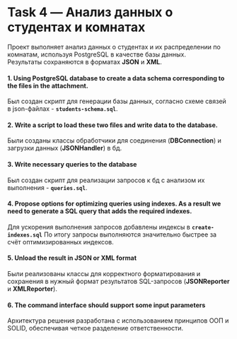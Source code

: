 # Task 4 — Анализ данных о студентах и комнатах

Проект выполняет анализ данных о студентах и их распределении по комнатам, используя PostgreSQL в качестве базы данных.  
Результаты сохраняются в форматах **JSON** и **XML**.


####  1. Using PostgreSQL database to create a data schema corresponding to the files in the attachment.

Был создан скрипт для генерации базы данных, согласно схеме связей в json-файлах - **`students-schema.sql`**.

####  2. Write a script to load these two files and write data to the database.

Были созданы классы обработчики для соединения (**DBConnection**) и загрузки данных (**JSONHandler**) в бд.

####  3. Write necessary queries to the database 

Был создан скрипт для реализации запросов к бд с анализом их выполнения - **`queries.sql`**.

####  4. Propose options for optimizing queries using indexes. As a result we need to generate a SQL query that adds the required indexes.

Для ускорения выполнения запросов добавлены индексы в **`create-indexes.sql`**
По итогу запросы выполняются значительно быстрее за счёт оптимизированных индексов.

####  5. Unload the result in JSON or XML format

Были реализованы классы для корректного форматирования и сохранения в нужный формат результатов SQL-запросов (**JSONReporter** и **XMLReporter**).

####  6. The command interface should support some input parameters

Архитектура решения разработана с использованием принципов ООП и SOLID, обеспечивая четкое разделение ответственности.

